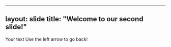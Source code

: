 
---
layout: slide 
title: "Welcome to our second slide!" 
--- 
Your text 
Use the left arrow to go back!
